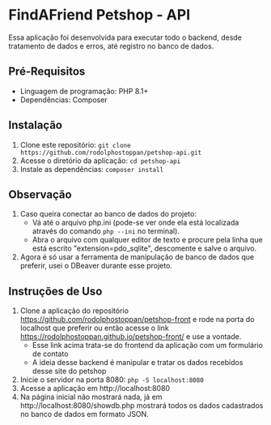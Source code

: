 # FindAFriend Petshop - API

Essa aplicação foi desenvolvida para executar todo o backend, desde tratamento de dados e erros, até registro no banco de dados.

## Pré-Requisitos

- Linguagem de programação: PHP 8.1+
- Dependências: Composer

## Instalação

1. Clone este repositório: `git clone https://github.com/rodolphostoppan/petshop-api.git`
2. Acesse o diretório da aplicação: `cd petshop-api`
3. Instale as dependências: `composer install`

## Observação

1. Caso queira conectar ao banco de dados do projeto:
   - Vá até o arquivo php.ini (pode-se ver onde ela está localizada através do comando `php --ini` no terminal).
   - Abra o arquivo com qualquer editor de texto e procure pela linha que está escrito "extension=pdo_sqlite", descomente e salve o arquivo.
2. Agora é só usar a ferramenta de manipulação de banco de dados que preferir, usei o DBeaver durante esse projeto.

## Instruções de Uso

1. Clone a aplicação do repositório https://github.com/rodolphostoppan/petshop-front e rode na porta do localhost que preferir ou então acesse o link https://rodolphostoppan.github.io/petshop-front/ e use a vontade.
   - Esse link acima trata-se do frontend da aplicação com um formulário de contato
   - A ideia desse backend é manipular e tratar os dados recebidos desse site do petshop
2. Inicie o servidor na porta 8080: `php -S localhost:8080`
3. Acesse a aplicação em http://localhost:8080
4. Na página inicial não mostrará nada, já em http://localhost:8080/showdb.php mostrará todos os dados cadastrados no banco de dados em formato JSON.
